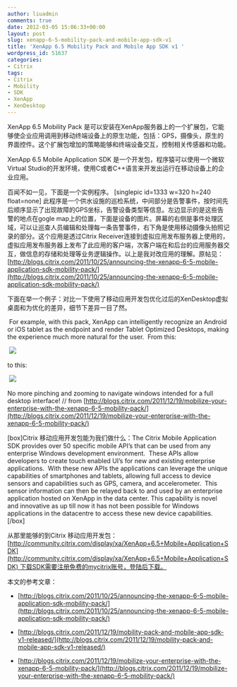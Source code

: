 ```yaml
---
author: liuadmin
comments: true
date: 2012-03-05 15:06:33+00:00
layout: post
slug: xenapp-6-5-mobility-pack-and-mobile-app-sdk-v1
title: 'XenApp 6.5 Mobility Pack and Mobile App SDK v1 '
wordpress_id: 51637
categories:
- Citrix
tags:
- Citrix
- Mobility
- SDK
- XenApp
- XenDesktop
---
```


XenApp 6.5 Mobility Pack 是可以安装在XenApp服务器上的一个扩展包，它能够使企业应用调用到移动终端设备上的原生功能，包括：GPS，摄像头，原生的界面控件。这个扩展包增加的策略能够和终端设备交互，控制相关传感器和功能。


XenApp 6.5 Mobile Application SDK 是一个开发包，程序猿可以使用一个微软Virtual Studio的开发环境，使用C或者C++语言来开发出运行在移动设备上的企业应用。

百闻不如一见，下面是一个实例程序。 [singlepic id=1333 w=320 h=240 float=none] 此程序是一个供水设施的巡检系统，中间部分是告警事件，按时间先后顺序显示了出现故障的GPS坐标，告警设备类型等信息。左边显示的是这些告警的地点在gogle map上的位置，下面是设备的图片。屏幕的右侧是事件处理区域，可以让巡查人员编辑和处理每一条告警事件，右下角是使用移动摄像头拍照记录的部分。这个应用是透过Citrix Receiver连接到虚拟应用发布服务器上使用的，虚拟应用发布服务器上发布了此应用的客户端，次客户端在和后台的应用服务器交互，做信息的存储和处理等业务逻辑操作。以上是我对改应用的理解。原帖见：[http://blogs.citrix.com/2011/10/25/announcing-the-xenapp-6-5-mobile-application-sdk-mobility-pack/](http://blogs.citrix.com/2011/10/25/announcing-the-xenapp-6-5-mobile-application-sdk-mobility-pack/)

下面在举一个例子：对比一下使用了移动应用开发包优化过后的XenDesktop虚拟桌面和为优化的差异，细节下差异一目了然。

 For example, with this pack, XenApp can intelligently recognize an Android or iOS tablet as the endpoint and render Tablet Optimized Desktops, making the experience much more natural for the user.  From this:

 [![](http://cdn.ws.citrix.com/wp-content/uploads/2011/12/prev-start-menu-300x225.png)](http://martinliu.cn/?attachment_id=174177488)

to this:

 [![](http://cdn.ws.citrix.com/wp-content/uploads/2011/12/pack-start-menu-300x225.png)](http://martinliu.cn/?attachment_id=174177489)

No more pinching and zooming to navigate windows intended for a full desktop interface! // from [http://blogs.citrix.com/2011/12/19/mobilize-your-enterprise-with-the-xenapp-6-5-mobility-pack/](http://blogs.citrix.com/2011/12/19/mobilize-your-enterprise-with-the-xenapp-6-5-mobility-pack/)

[box]Citrix 移动应用开发包能为我们做什么：The Citrix Mobile Application SDK provides over 50 specific mobile API’s that can be used from any enterprise Windows development environment.  These APIs allow developers to create touch enabled UI’s for new and existing enterprise applications.  With these new APIs the applications can leverage the unique capabilities of smartphones and tablets, allowing full access to device sensors and capabilities such as GPS, camera, and accelerometer.  This sensor information can then be relayed back to and used by an enterprise application hosted on XenApp in the data center. This capability is novel and innovative as up till now it has not been possible for Windows applications in the datacentre to access these new device capabilities.[/box]

从那里能够的到Citrix 移动应用开发包：[http://community.citrix.com/display/xa/XenApp+6.5+Mobile+Application+SDK](http://community.citrix.com/display/xa/XenApp+6.5+Mobile+Application+SDK) 下载SDK需要注册免费的mycitrix账号，登陆后下载。

本文的参考文章：



	
  * [http://blogs.citrix.com/2011/10/25/announcing-the-xenapp-6-5-mobile-application-sdk-mobility-pack/](http://blogs.citrix.com/2011/10/25/announcing-the-xenapp-6-5-mobile-application-sdk-mobility-pack/)

	
  * [http://blogs.citrix.com/2011/12/19/mobility-pack-and-mobile-app-sdk-v1-released/](http://blogs.citrix.com/2011/12/19/mobility-pack-and-mobile-app-sdk-v1-released/)

	
  * [http://blogs.citrix.com/2011/12/19/mobilize-your-enterprise-with-the-xenapp-6-5-mobility-pack/](http://blogs.citrix.com/2011/12/19/mobilize-your-enterprise-with-the-xenapp-6-5-mobility-pack/)



